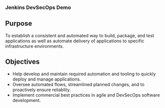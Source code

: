 ### Jenkins DevSecOps Demo

## Purpose
To establish a consistent and automated way to build, package, and test applications as well as automate delivery of applications
to specific infrastructure environments.

## Objectives
* Help develop and maintain required automation and tooling to quickly deploy and manage applications.
* Oversee automated flows, streamlined planned changes, and to proactively ensure reliablity.
* Implement commercial best practices in agile and DevSecOps software development.
